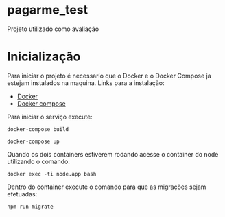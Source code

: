 # pagarme_test

Projeto utilizado como avaliação


# Inicialização

Para iniciar o projeto é necessario que o Docker e o Docker Compose ja estejam instalados na maquina.
Links para a instalação:
- [Docker](https://docs.docker.com/install/)
- [Docker compose](https://docs.docker.com/compose/install/)

Para iniciar o serviço execute:

`docker-compose build`

`docker-compose up`

Quando os dois containers estiverem rodando acesse o container do node utilizando o comando:

`docker exec -ti node.app bash`

Dentro do container execute o comando para que as migrações sejam efetuadas:

`npm run migrate`
